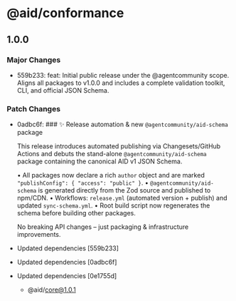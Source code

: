# @aid/conformance

## 1.0.0

### Major Changes

- 559b233: feat: Initial public release under the @agentcommunity scope. Aligns all packages to v1.0.0 and includes a complete validation toolkit, CLI, and official JSON Schema.

### Patch Changes

- 0adbc6f: ### ✨ Release automation & new `@agentcommunity/aid-schema` package

  This release introduces automated publishing via Changesets/GitHub Actions and debuts the stand-alone `@agentcommunity/aid-schema` package containing the canonical AID v1 JSON Schema.

  • All packages now declare a rich `author` object and are marked `"publishConfig": { "access": "public" }`.
  • `@agentcommunity/aid-schema` is generated directly from the Zod source and published to npm/CDN.
  • Workflows: `release.yml` (automated version + publish) and updated `sync-schema.yml`.
  • Root build script now regenerates the schema before building other packages.

  No breaking API changes – just packaging & infrastructure improvements.

- Updated dependencies [559b233]
- Updated dependencies [0adbc6f]
- Updated dependencies [0e1755d]
  - @aid/core@1.0.1
